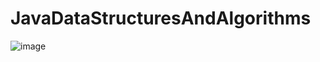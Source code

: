 # JavaDataStructuresAndAlgorithms
![image](https://github.com/K11-Software-Solutions/K11TechLab-Java-DataStructures-Algorithms/assets/20327780/7804e057-1557-4101-8741-2d12fc7e23b0)
